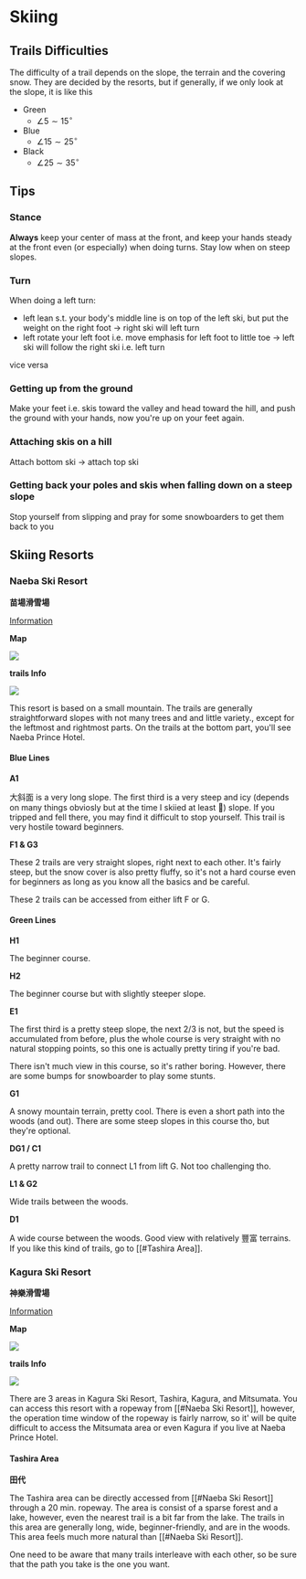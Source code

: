 # Skiing

## Trails Difficulties

The difficulty of a trail depends on the slope, the terrain and the covering snow. They are decided by the resorts, but if generally, if we only look at the slope, it is like this

- Green
	- $\angle 5 \sim 15 ^\circ$
- Blue
	- $\angle 15 \sim 25 ^\circ$
- Black
	- $\angle 25 \sim 35 ^\circ$

## Tips

### Stance

**Always** keep your center of mass at the front, and keep your hands steady at the front even (or especially) when doing turns. Stay low when on steep slopes.

### Turn

When doing a left turn:

- left lean s.t. your body's middle line is on top of the left ski, but put the weight on the right foot -> right ski will left turn
- left rotate your left foot i.e. move emphasis for left foot to little toe -> left ski will follow the right ski i.e. left turn

vice versa

### Getting up from the ground

Make your feet i.e. skis toward the valley and head toward the hill, and push the ground with your hands, now you're up on your feet again.

### Attaching skis on a hill

Attach bottom ski -> attach top ski

### Getting back your poles and skis when falling down on a steep slope

Stop yourself from slipping and pray for some snowboarders to get them back to you

## Skiing Resorts

### Naeba Ski Resort 

**苗場滑雪場**

[Information](https://www.princehotels.com/en/ski/naeba/index.html)

**Map**

![](https://i.imgur.com/MKHagye.jpg)

**trails Info**

![](https://i.imgur.com/KyA2OmC.png)

This resort is based on a small mountain. The trails are generally straightforward slopes with not many trees and and little variety., except for the leftmost and rightmost parts. On the trails at the bottom part, you'll see Naeba Prince Hotel.

#### Blue Lines

**A1**

大斜面 is a very long slope. The first third is a very steep and icy (depends on many things obviosly but at the time I skiied at least 🥲) slope. If you tripped and fell there, you may find it difficult to stop yourself. This trail is very hostile toward beginners.

**F1 & G3**

These 2 trails are very straight slopes, right next to each other. It's fairly steep, but the snow cover is also pretty fluffy, so it's not a hard course even for beginners as long as you know all the basics and be careful.

These 2 trails can be accessed from either lift F or G.

#### Green Lines

**H1**

The beginner course.

**H2**

The beginner course but with slightly steeper slope.

**E1**

The first third is a pretty steep slope, the next 2/3 is not, but the speed is accumulated from before, plus the whole course is very straight with no natural stopping points, so this one is actually pretty tiring if you're bad.

There isn't much view in this course, so it's rather boring. However, there are some bumps for snowboarder to play some stunts.

**G1**

A snowy mountain terrain, pretty cool. There is even a short path into the woods (and out). There are some steep slopes in this course tho, but they're optional.

**DG1 / C1**

A pretty narrow trail to connect L1 from lift G. Not too challenging tho.

**L1 & G2**

Wide trails between the woods.

**D1**

A wide course between the woods. Good view with relatively 豐富 terrains. If you like this kind of trails, go to [[#Tashira Area]].

### Kagura Ski Resort

**神樂滑雪場**

[Information](https://www.princehotels.com/en/ski/kagura/index.html)

**Map**

![](https://i.imgur.com/8uuHNxu.jpg)

**trails Info**

![](https://i.imgur.com/rYMG8fq.png)

There are 3 areas in Kagura Ski Resort, Tashira, Kagura, and Mitsumata. You can access this resort with a ropeway from [[#Naeba Ski Resort]], however, the operation time window of the ropeway is fairly narrow, so it' will be quite difficult to access the Mitsumata area or even Kagura if you live at Naeba Prince Hotel.
 
#### Tashira Area

**田代**

The Tashira area can be directly accessed from [[#Naeba Ski Resort]] through a 20 min.  ropeway. The area is consist of a sparse forest and a lake, however, even the nearest trail is a bit far from the lake. The trails in this area are generally long, wide, beginner-friendly, and are in the woods. This area feels much more natural than [[#Naeba Ski Resort]].

One need to be aware that many trails interleave with each other, so be sure that the path you take is the one you want.